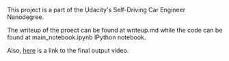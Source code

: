 This project is a part of the Udacity's Self-Driving Car Engineer Nanodegree.

The writeup of the proect can be found at writeup.md while the code can be found at main_notebook.ipynb IPython notebook. 

Also, [here](https://youtu.be/5t69oVhwUl8) is a link to the final output video.